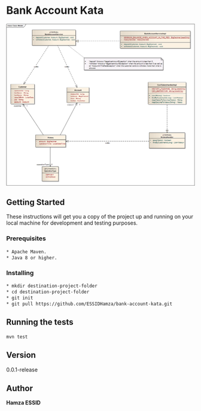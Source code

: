# Bank Account Kata

![Class diagram](https://github.com/ESSIDHamza/bank-account-kata/blob/master/uml-designing/Class%20Model.png)

## Getting Started

These instructions will get you a copy of the project up and running on your local machine for development and testing purposes.

### Prerequisites

```
* Apache Maven.
* Java 8 or higher.
```

### Installing

```
* mkdir destination-project-folder
* cd destination-project-folder
* git init
* git pull https://github.com/ESSIDHamza/bank-account-kata.git
```

## Running the tests

```
mvn test
```

## Version

0.0.1-release

## Author

**Hamza ESSID**
